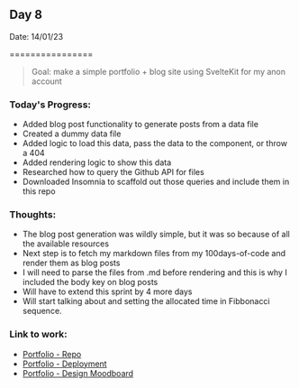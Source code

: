 ## Day 8

Date: 14/01/23

================

> Goal: make a simple portfolio + blog site using SvelteKit for my anon account

### **Today's Progress**: 

- Added blog post functionality to generate posts from a data file
- Created a dummy data file
- Added logic to load this data, pass the data to the component, or throw a 404 
- Added rendering logic to show this data
- Researched how to query the Github API for files
- Downloaded Insomnia to scaffold out those queries and include them in this repo

### **Thoughts**: 

- The blog post generation was wildly simple, but it was so because of all the available resources 
- Next step is to fetch my markdown files from my 100days-of-code and render them as blog posts
- I will need to parse the files from .md before rendering and this is why I included the body key on blog posts
- Will have to extend this sprint by 4 more days
- Will start talking about and setting the allocated time in Fibbonacci sequence.

### **Link to work:** 
- [Portfolio - Repo](https://github.com/activate-glacier-instinct/activate-glacier-instinct.github.io)
- [Portfolio - Deployment](https://activate-glacier-instinct.github.io/)
- [Portfolio - Design Moodboard](https://www.figma.com/file/EACX3PwCLrEc2q3oHRtxU4/Portfolio---Moodboard?node-id=0%3A1)
